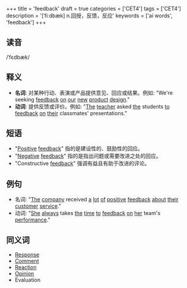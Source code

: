 +++
title = 'feedback'
draft = true
categories = ['CET4']
tags = ['CET4']
description = '[ˈfiːdbæk] n.回授，反馈，反应'
keywords = ['ai words', 'feedback']
+++

## 读音
/ˈfɛdbæk/

## 释义
- **名词**: 对某种行动、表演或产品提供意见、回应或结果。例如: "We're seeking [feedback](/post/feedback/) [on](/post/on/) [our](/post/our/) [new](/post/new/) [product](/post/product/) [design](/post/design/)."
- **动词**: 提供反馈或评价。例如: "[The](/post/the/) [teacher](/post/teacher/) asked [the](/post/the/) students [to](/post/to/) [feedback](/post/feedback/) [on](/post/on/) [their](/post/their/) classmates' presentations."

## 短语
- "[Positive](/post/positive/) [feedback](/post/feedback/)" 指的是建设性的、鼓励性的回应。
- "[Negative](/post/negative/) [feedback](/post/feedback/)" 指的是指出问题或需要改进之处的回应。
- "Constructive [feedback](/post/feedback/)" 强调有益且有助于改进的评论。

## 例句
- 名词: "[The](/post/the/) [company](/post/company/) received [a](/post/a/) [lot](/post/lot/) [of](/post/of/) [positive](/post/positive/) [feedback](/post/feedback/) [about](/post/about/) [their](/post/their/) [customer](/post/customer/) [service](/post/service/)."
- 动词: "[She](/post/she/) [always](/post/always/) takes [the](/post/the/) [time](/post/time/) [to](/post/to/) [feedback](/post/feedback/) [on](/post/on/) [her](/post/her/) team's [performance](/post/performance/)."

## 同义词
- [Response](/post/response/)
- [Comment](/post/comment/)
- [Reaction](/post/reaction/)
- [Opinion](/post/opinion/)
- Evaluation
